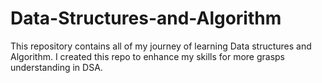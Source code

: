 # Data-Structures-and-Algorithm
This repository contains all of my journey of learning Data structures and Algorithm. I created this repo to enhance my skills for more grasps understanding in DSA.
